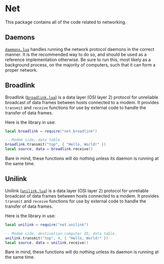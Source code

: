 # Net

This package contains all of the code related to networking.

## Daemons

[`daemons.lua`] handles running the network protocol daemons in the correct
manner. It is the recommended way to do so, and should be used as a reference
implementation otherwise. Be sure to run this, most likely as a background
process, on the majority of computers, such that it can form a proper network.

## Broadlink

Broadlink ([`broadlink.lua`]) is a data layer (OSI layer 2) protocol for
unreliable broadcast of data frames between hosts connected to a modem. It
provides `transmit` and `receive` functions for use by external code to handle
the transfer of data frames.

Here is the library in use:
```lua
local broadlink = require("net.broadlink")

-- Modem side, data table.
broadlink.transmit("top", { "Hello, World!" })
local source, data = broadlink.receive()
```

Bare in mind, these functions will do nothing unless its daemon is running at
the same time.


## Unilink

Unilink ([`unilink.lua`]) is a data layer (OSI layer 2) protocol for
unreliable broadcast of data frames between hosts connected to a modem. It
provides `transmit` and `receive` functions for use by external code to handle
the transfer of data frames.

Here is the library in use:
```lua
local unilink = require("net.unilink")

-- Modem side, destination computer ID, data table.
unilink.transmit("top", 4, { "Hello, World!" })
local source, data = unilink.receive()
```

Bare in mind, these functions will do nothing unless its daemon is running at
the same time.

[`daemons.lua`]: daemons.lua
[`broadlink.lua`]: broadlink.lua
[`unilink.lua`]: unilink.lua
